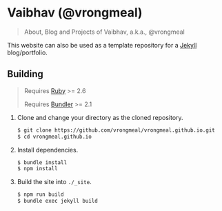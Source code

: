 # Vaibhav (@vrongmeal)

> About, Blog and Projects of Vaibhav, a.k.a., @vrongmeal

This website can also be used as a template repository for a [Jekyll](https://jekyllrb.com/)
blog/portfolio.

## Building

> Requires [Ruby](https://www.ruby-lang.org/) >= 2.6
>
> Requires [Bundler](https://bundler.io/) >= 2.1

1. Clone and change your directory as the cloned repository.

   ```sh
   $ git clone https://github.com/vrongmeal/vrongmeal.github.io.git
   $ cd vrongmeal.github.io
   ```

2. Install dependencies.

   ```sh
   $ bundle install
   $ npm install
   ```

3. Build the site into `./_site`.

   ```sh
   $ npm run build
   $ bundle exec jekyll build
   ```
